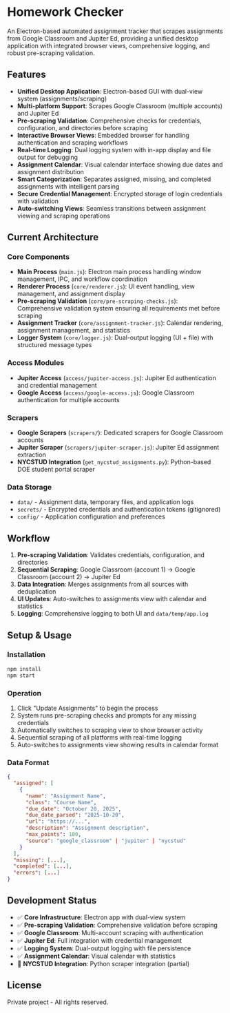 # Homework Checker

An Electron-based automated assignment tracker that scrapes assignments from Google Classroom and Jupiter Ed, providing a unified desktop application with integrated browser views, comprehensive logging, and robust pre-scraping validation.

## Features

- **Unified Desktop Application**: Electron-based GUI with dual-view system (assignments/scraping)
- **Multi-platform Support**: Scrapes Google Classroom (multiple accounts) and Jupiter Ed
- **Pre-scraping Validation**: Comprehensive checks for credentials, configuration, and directories before scraping
- **Interactive Browser Views**: Embedded browser for handling authentication and scraping workflows
- **Real-time Logging**: Dual logging system with in-app display and file output for debugging
- **Assignment Calendar**: Visual calendar interface showing due dates and assignment distribution
- **Smart Categorization**: Separates assigned, missing, and completed assignments with intelligent parsing
- **Secure Credential Management**: Encrypted storage of login credentials with validation
- **Auto-switching Views**: Seamless transitions between assignment viewing and scraping operations

## Current Architecture

### Core Components

- **Main Process** (`main.js`): Electron main process handling window management, IPC, and workflow coordination
- **Renderer Process** (`core/renderer.js`): UI event handling, view management, and assignment display
- **Pre-scraping Validation** (`core/pre-scraping-checks.js`): Comprehensive validation system ensuring all requirements met before scraping
- **Assignment Tracker** (`core/assignment-tracker.js`): Calendar rendering, assignment management, and statistics
- **Logger System** (`core/logger.js`): Dual-output logging (UI + file) with structured message types

### Access Modules

- **Jupiter Access** (`access/jupiter-access.js`): Jupiter Ed authentication and credential management
- **Google Access** (`access/google-access.js`): Google Classroom authentication for multiple accounts

### Scrapers

- **Google Scrapers** (`scrapers/`): Dedicated scrapers for Google Classroom accounts
- **Jupiter Scraper** (`scrapers/jupiter-scraper.js`): Jupiter Ed assignment extraction
- **NYCSTUD Integration** (`get_nycstud_assignments.py`): Python-based DOE student portal scraper

### Data Storage

- `data/` - Assignment data, temporary files, and application logs
- `secrets/` - Encrypted credentials and authentication tokens (gitignored)
- `config/` - Application configuration and preferences

## Workflow

1. **Pre-scraping Validation**: Validates credentials, configuration, and directories
2. **Sequential Scraping**: Google Classroom (account 1) → Google Classroom (account 2) → Jupiter Ed
3. **Data Integration**: Merges assignments from all sources with deduplication
4. **UI Updates**: Auto-switches to assignments view with calendar and statistics
5. **Logging**: Comprehensive logging to both UI and `data/temp/app.log`

## Setup & Usage

### Installation

```bash
npm install
npm start
```

### Operation

1. Click "Update Assignments" to begin the process
2. System runs pre-scraping checks and prompts for any missing credentials
3. Automatically switches to scraping view to show browser activity
4. Sequential scraping of all platforms with real-time logging
5. Auto-switches to assignments view showing results in calendar format

### Data Format

```json
{
  "assigned": [
    {
      "name": "Assignment Name",
      "class": "Course Name",
      "due_date": "October 20, 2025",
      "due_date_parsed": "2025-10-20",
      "url": "https://...",
      "description": "Assignment description",
      "max_points": 100,
      "source": "google_classroom" | "jupiter" | "nycstud"
    }
  ],
  "missing": [...],
  "completed": [...],
  "errors": [...]
}
```

## Development Status

- ✅ **Core Infrastructure**: Electron app with dual-view system
- ✅ **Pre-scraping Validation**: Comprehensive validation before scraping
- ✅ **Google Classroom**: Multi-account scraping with authentication
- ✅ **Jupiter Ed**: Full integration with credential management
- ✅ **Logging System**: Dual-output logging with file persistence
- ✅ **Assignment Calendar**: Visual calendar with statistics
- 🔄 **NYCSTUD Integration**: Python scraper integration (partial)

## License

Private project - All rights reserved.
